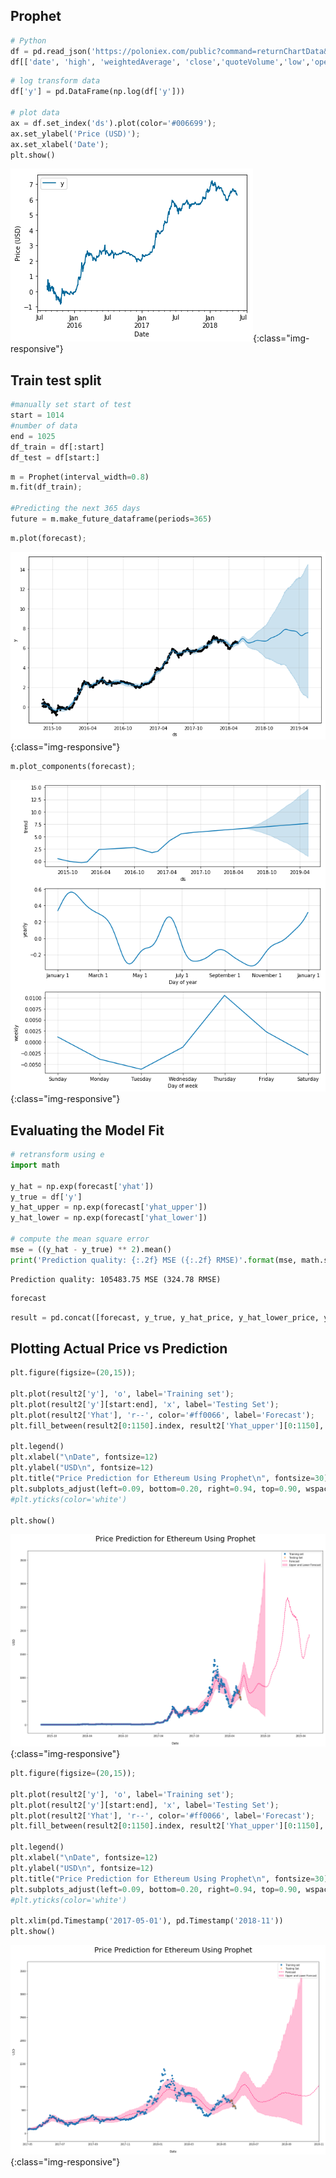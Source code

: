 
## Prophet


```python
# Python
df = pd.read_json('https://poloniex.com/public?command=returnChartData&currencyPair=USDT_ETH&start=1438992000&end=9999999999&period=86400')
df[['date', 'high', 'weightedAverage', 'close','quoteVolume','low','open','volume']]
```


```python
# log transform data
df['y'] = pd.DataFrame(np.log(df['y']))

# plot data
ax = df.set_index('ds').plot(color='#006699');
ax.set_ylabel('Price (USD)');
ax.set_xlabel('Date');
plt.show()
```

![crypto-price-image](/images/prophet/output_2_0.png){:class="img-responsive"}


## Train test split


```python
#manually set start of test
start = 1014
#number of data
end = 1025
df_train = df[:start]
df_test = df[start:]
```


```python
m = Prophet(interval_width=0.8)
m.fit(df_train);

#Predicting the next 365 days
future = m.make_future_dataframe(periods=365)
```


```python
m.plot(forecast);
```

![crypto-price-image](/images/prophet/output_6_0.png){:class="img-responsive"}



```python
m.plot_components(forecast);
```

![crypto-price-image](/images/prophet/output_7_0.png){:class="img-responsive"}


## Evaluating the Model Fit


```python
# retransform using e
import math

y_hat = np.exp(forecast['yhat'])
y_true = df['y']
y_hat_upper = np.exp(forecast['yhat_upper'])
y_hat_lower = np.exp(forecast['yhat_lower'])
 
# compute the mean square error
mse = ((y_hat - y_true) ** 2).mean()
print('Prediction quality: {:.2f} MSE ({:.2f} RMSE)'.format(mse, math.sqrt(mse)))
```

    Prediction quality: 105483.75 MSE (324.78 RMSE)



```python
forecast
```


```python
result = pd.concat([forecast, y_true, y_hat_price, y_hat_lower_price, y_hat_upper_price], axis=1)
```

## Plotting Actual Price vs Prediction


```python
plt.figure(figsize=(20,15));

plt.plot(result2['y'], 'o', label='Training set');
plt.plot(result2['y'][start:end], 'x', label='Testing Set');
plt.plot(result2['Yhat'], 'r--', color='#ff0066', label='Forecast');
plt.fill_between(result2[0:1150].index, result2['Yhat_upper'][0:1150], result2['Yhat_lower'][0:1150], color='#ff0066', alpha=0.25, label='Upper and Lower Forecast');

plt.legend()
plt.xlabel("\nDate", fontsize=12)
plt.ylabel("USD\n", fontsize=12)
plt.title("Price Prediction for Ethereum Using Prophet\n", fontsize=30)
plt.subplots_adjust(left=0.09, bottom=0.20, right=0.94, top=0.90, wspace=0.2, hspace=0)
#plt.yticks(color='white')

plt.show()
```

![crypto-price-image](/images/prophet/output_13_0.png){:class="img-responsive"}



```python
plt.figure(figsize=(20,15));

plt.plot(result2['y'], 'o', label='Training set');
plt.plot(result2['y'][start:end], 'x', label='Testing Set');
plt.plot(result2['Yhat'], 'r--', color='#ff0066', label='Forecast');
plt.fill_between(result2[0:1150].index, result2['Yhat_upper'][0:1150], result2['Yhat_lower'][0:1150], color='#ff0066', alpha=0.25, label='Upper and Lower Forecast');

plt.legend()
plt.xlabel("\nDate", fontsize=12)
plt.ylabel("USD\n", fontsize=12)
plt.title("Price Prediction for Ethereum Using Prophet\n", fontsize=30)
plt.subplots_adjust(left=0.09, bottom=0.20, right=0.94, top=0.90, wspace=0.2, hspace=0)
#plt.yticks(color='white')

plt.xlim(pd.Timestamp('2017-05-01'), pd.Timestamp('2018-11'))
plt.show()
```

![crypto-price-image](/images/prophet/output_14_0.png){:class="img-responsive"}

